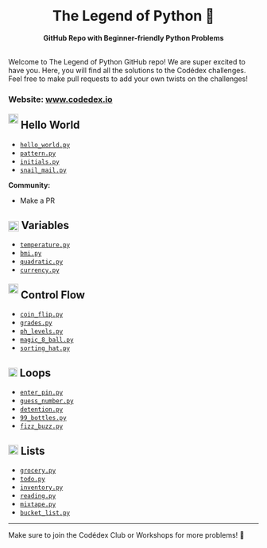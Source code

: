 <div align="center">
  <br>
  <h1>The Legend of Python 🐍</h1>
  <strong>GitHub Repo with Beginner-friendly Python Problems</strong>
</div>
<br>

Welcome to The Legend of Python GitHub repo! We are super excited to have you. Here, you will find all the solutions to the Codédex challenges. Feel free to make pull requests to add your own twists on the challenges!

### Website: www.codedex.io


## <img src="https://raw.githubusercontent.com/codedex-io/python-101/main/assets/badge_earth.png" height="20" style="position: relative; top: 50%; transform: translateY(-50%);"> Hello World

- [`hello_world.py`](https://github.com/codedex-io/python-101/blob/main/1-hello-world/hello_world.py)
- [`pattern.py`](https://github.com/codedex-io/python-101/blob/main/1-hello-world/pattern.py)
- [`initials.py`](https://github.com/codedex-io/python-101/blob/main/1-hello-world/initials.py)
- [`snail_mail.py`](https://github.com/codedex-io/python-101/blob/main/1-hello-world/letter.py)

**Community:**

- Make a PR

## <img src="https://raw.githubusercontent.com/codedex-io/python-101/main/assets/badge_equal.png" height="21" style="vertical-align: middle"> Variables

- [`temperature.py`](https://github.com/codedex-io/python-101/blob/main/2-variables/temperature.py)
- [`bmi.py`](https://github.com/codedex-io/python-101/blob/main/2-variables/bmi.py)
- [`quadratic.py`](https://github.com/codedex-io/python-101/blob/main/2-variables/quadratic.py)
- [`currency.py`](https://github.com/codedex-io/python-101/blob/main/2-variables/currency.py)

## <img src="https://raw.githubusercontent.com/codedex-io/python-101/main/assets/badge_fork.png" height="20" style="position: relative; top: 50%; transform: translateY(-50%);"> Control Flow

- [`coin_flip.py`](https://github.com/codedex-io/python-101/blob/main/3-control-flow/coin_flip.py)
- [`grades.py`](https://github.com/codedex-io/python-101/blob/main/3-control-flow/grades.py)
- [`ph_levels.py`](https://github.com/codedex-io/python-101/blob/main/3-control-flow/ph_levels.py)
- [`magic_8_ball.py`](https://github.com/codedex-io/python-101/blob/main/3-control-flow/magic_8_ball.py)
- [`sorting_hat.py`](https://github.com/codedex-io/python-101/blob/main/3-control-flow/sorting_hat.py)

## <img src="https://raw.githubusercontent.com/codedex-io/python-101/main/assets/badge_loop.png" height="18"> Loops

- [`enter_pin.py`](https://github.com/codedex-io/python-101/blob/main/4-loops/enter_pin.py)
- [`guess_number.py`](https://github.com/codedex-io/python-101/blob/main/4-loops/guess_number.py)
- [`detention.py`](https://github.com/codedex-io/python-101/blob/main/4-loops/detention.py)
- [`99_bottles.py`](https://github.com/codedex-io/python-101/blob/main/4-loops/99_bottles.py)
- [`fizz_buzz.py`](https://github.com/codedex-io/python-101/blob/main/4-loops/fizz_buzz.py)

## <img src="https://raw.githubusercontent.com/codedex-io/python-101/main/assets/badge_lists.png" height="20"> Lists

- [`grocery.py`](https://github.com/codedex-io/python-101/blob/main/5-lists/grocery.py)
- [`todo.py`](https://github.com/codedex-io/python-101/blob/main/5-lists/todo.py)
- [`inventory.py`](https://github.com/codedex-io/python-101/blob/main/5-lists/inventory.py)
- [`reading.py`](https://github.com/codedex-io/python-101/blob/main/5-lists/reading.py)
- [`mixtape.py`](https://github.com/codedex-io/python-101/blob/main/5-lists/mixtape.py)
- [`bucket_list.py`](https://github.com/codedex-io/python-101/blob/main/5-lists/bucket_list.py)

---

Make sure to join the Codédex Club or Workshops for more problems! 💖
